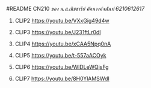 #README CN210 
*ของ น.ส.ณิชชารีย์ คัคนางค์จนันท์ 6210612617*

1. CLIP2 <https://youtu.be/VXxGig49d4w>

2. CLIP3 <https://youtu.be/J231ftLr0dI>

3. CLIP4 <https://youtu.be/xCAA5Npq0nA>

4. CLIP5 <https://youtu.be/t-557aACOyk>

5. CLIP6 <https://youtu.be/WlDLeWQjsFg>

6. CLIP7 <https://youtu.be/8H0YlAMSWdI>
